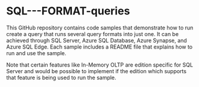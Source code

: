 # SQL---FORMAT-queries

This GitHub repository contains code samples that demonstrate how to run create a query that runs several query formats into just one.
It can be achieved through SQL Server, Azure SQL Database, Azure Synapse, and Azure SQL Edge.
Each sample includes a README file that explains how to run and use the sample.

Note that certain features like In-Memory OLTP are edition specific for SQL Server and would be possible to implement if the edition which supports that feature is being used to run the sample.
